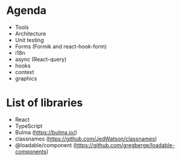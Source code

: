 # Agenda

- Tools
- Architecture
- Unit testing
- Forms (Formik and react-hook-form)
- i18n
- async (React-query)
- hooks
- context
- graphics


# List of libraries
- React
- TypeScript
- Bulma (https://bulma.io/)
- classnames (https://github.com/JedWatson/classnames)
- @loadable/component (https://github.com/gregberge/loadable-components)